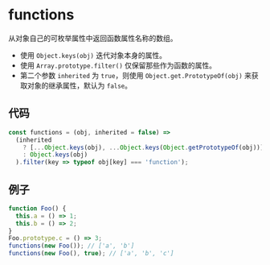 # functions

从对象自己的可枚举属性中返回函数属性名称的数组。 

- 使用 `Object.keys(obj)` 迭代对象本身的属性。
- 使用 `Array.prototype.filter()` 仅保留那些作为函数的属性。
- 第二个参数 `inherited` 为 `true`，则使用 `Object.get.PrototypeOf(obj)` 来获取对象的继承属性，默认为 `false`。

## 代码

```js
const functions = (obj, inherited = false) =>
  (inherited
    ? [...Object.keys(obj), ...Object.keys(Object.getPrototypeOf(obj))]
    : Object.keys(obj)
  ).filter(key => typeof obj[key] === 'function');
```

## 例子

```js
function Foo() {
  this.a = () => 1;
  this.b = () => 2;
}
Foo.prototype.c = () => 3;
functions(new Foo()); // ['a', 'b']
functions(new Foo(), true); // ['a', 'b', 'c']
```
